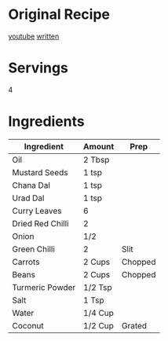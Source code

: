# Original Recipe
[youtube](https://www.youtube.com/watch?v=48QMJ1Zi2uY)
[written](https://hebbarskitchen.com/carrot-beans-poriyal-recipe/)
# Servings
4
# Ingredients
| Ingredient | Amount | Prep |
| - | - | - |
| Oil | 2 Tbsp ||
| Mustard Seeds | 1 tsp ||
| Chana Dal | 1 tsp ||
| Urad Dal | 1 tsp ||
| Curry Leaves | 6 ||
| Dried Red Chilli | 2 ||
| Onion | 1/2 ||
| Green Chilli | 2 | Slit |
| Carrots | 2 Cups | Chopped |
| Beans | 2 Cups | Chopped |
| Turmeric Powder | 1/2 Tsp ||
| Salt | 1 Tsp ||
| Water | 1/4 Cup ||
| Coconut | 1/2 Cup | Grated

